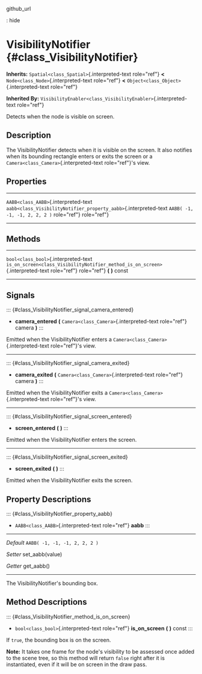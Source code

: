 github\_url

:   hide

VisibilityNotifier {#class_VisibilityNotifier}
==================

**Inherits:** `Spatial<class_Spatial>`{.interpreted-text role="ref"}
**\<** `Node<class_Node>`{.interpreted-text role="ref"} **\<**
`Object<class_Object>`{.interpreted-text role="ref"}

**Inherited By:**
`VisibilityEnabler<class_VisibilityEnabler>`{.interpreted-text
role="ref"}

Detects when the node is visible on screen.

Description
-----------

The VisibilityNotifier detects when it is visible on the screen. It also
notifies when its bounding rectangle enters or exits the screen or a
`Camera<class_Camera>`{.interpreted-text role="ref"}\'s view.

Properties
----------

  -------------------------------------- ------------------------------------------------------------------ -------------------------------
  `AABB<class_AABB>`{.interpreted-text   `aabb<class_VisibilityNotifier_property_aabb>`{.interpreted-text   `AABB( -1, -1, -1, 2, 2, 2 )`
  role="ref"}                            role="ref"}                                                        

  -------------------------------------- ------------------------------------------------------------------ -------------------------------

Methods
-------

  -------------------------------------- --------------------------------------------------------------------------------
  `bool<class_bool>`{.interpreted-text   `is_on_screen<class_VisibilityNotifier_method_is_on_screen>`{.interpreted-text
  role="ref"}                            role="ref"} **(** **)** const

  -------------------------------------- --------------------------------------------------------------------------------

Signals
-------

::: {#class_VisibilityNotifier_signal_camera_entered}
-   **camera\_entered** **(** `Camera<class_Camera>`{.interpreted-text
    role="ref"} camera **)**
:::

Emitted when the VisibilityNotifier enters a
`Camera<class_Camera>`{.interpreted-text role="ref"}\'s view.

------------------------------------------------------------------------

::: {#class_VisibilityNotifier_signal_camera_exited}
-   **camera\_exited** **(** `Camera<class_Camera>`{.interpreted-text
    role="ref"} camera **)**
:::

Emitted when the VisibilityNotifier exits a
`Camera<class_Camera>`{.interpreted-text role="ref"}\'s view.

------------------------------------------------------------------------

::: {#class_VisibilityNotifier_signal_screen_entered}
-   **screen\_entered** **(** **)**
:::

Emitted when the VisibilityNotifier enters the screen.

------------------------------------------------------------------------

::: {#class_VisibilityNotifier_signal_screen_exited}
-   **screen\_exited** **(** **)**
:::

Emitted when the VisibilityNotifier exits the screen.

Property Descriptions
---------------------

::: {#class_VisibilityNotifier_property_aabb}
-   `AABB<class_AABB>`{.interpreted-text role="ref"} **aabb**
:::

  ----------- ---------------------------------
  *Default*   `AABB( -1, -1, -1, 2, 2, 2 )`

  *Setter*    set\_aabb(value)

  *Getter*    get\_aabb()
  ----------- ---------------------------------

The VisibilityNotifier\'s bounding box.

Method Descriptions
-------------------

::: {#class_VisibilityNotifier_method_is_on_screen}
-   `bool<class_bool>`{.interpreted-text role="ref"} **is\_on\_screen**
    **(** **)** const
:::

If `true`, the bounding box is on the screen.

**Note:** It takes one frame for the node\'s visibility to be assessed
once added to the scene tree, so this method will return `false` right
after it is instantiated, even if it will be on screen in the draw pass.
